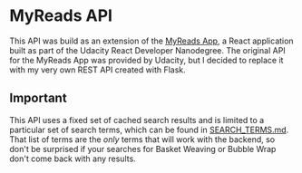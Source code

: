 # MyReads API

This API was build as an extension of the [MyReads App](https://github.com/colemanGH319/My-Reads), a React application built as part of the Udacity React Developer Nanodegree. The original API for the MyReads App was provided by Udacity, but I decided to replace it with my very own REST API created with Flask.

## Important
This API uses a fixed set of cached search results and is limited to a particular set of search terms, which can be found in [SEARCH_TERMS.md](https://github.com/colemanGH319/My-Reads/blob/master/SEARCH_TERMS.md). That list of terms are the _only_ terms that will work with the backend, so don't be surprised if your searches for Basket Weaving or Bubble Wrap don't come back with any results.

